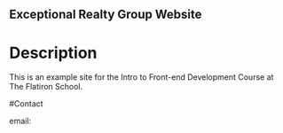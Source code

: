 Exceptional Realty Group Website
---

# Description

This is an example site for the Intro to Front-end Development Course  at The Flatiron School.

#Contact

email: 
